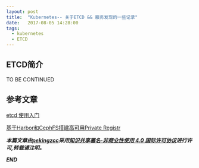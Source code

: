 ```yaml
---
layout: post
title:  "Kubernetes-- 关于ETCD && 服务发现的一些记录"
date:   2017-08-05 14:28:00
tags: 
  - kubernetes
  - ETCD
---
```



##  ETCD简介

TO BE CONTINUED




## 参考文章


[etcd 使用入门](http://cizixs.com/2016/08/02/intro-to-etcd)

[基于Harbor和CephFS搭建高可用Private Registr](http://tonybai.com/2017/06/09/setup-a-high-availability-private-registry-based-on-harbor-and-cephfs/)


***本篇文章由[pekingzcc](https://zhangchenchen.github.io/)采用[知识共享署名-非商业性使用 4.0 国际许可协议](https://creativecommons.org/licenses/by-nc-sa/4.0/)进行许可,转载请注明。***


 ***END***